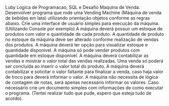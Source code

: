 Luby Logica de Programacao, SQL e Desafio Maquina de Venda: Desenvolver programa que rode uma Vending Machine (Máquina de venda de bebidas em lata) utilizando orientação objetos conforme as regras abaixo. Crie uma interface de usuário simples para execução da máquina. (Utilizando Console por exemplo) A máquina deverá possuir um estoque de produtos com valor e quantidade de cada produto. A quantidade de produto no estoque da máquina deve ser alterado conforme realização de vendas dos produtos. A máquina deverá ter opção para visualizar estoque e quantidade disponível. A máquina só pode vender produtos com quantidade em estoque disponível. A máquina deverá contabilizar as vendas e mostrar o valor total das vendas realizadas. Uma venda só poderá ser concluída ao inserir o valor total do produto. A máquina deverá contabilizar e solicitar o valor faltante para finalizar a venda, caso haja valor de troco para deverá informar o valor. A máquina não necessita de lógica de contagem de notas, será apenas necessário informar os valores. Caso necessário crie um documento simples com informações de como executar o programa.  (Tentei realizar tudo que pude, espero que esteja tudo de acordo).
